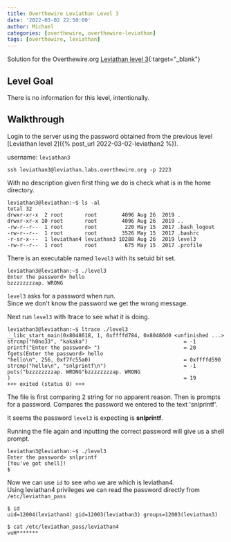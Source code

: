 ```yaml
---
title: Overthewire Leviathan Level 3
date: '2022-03-02 22:50:00'
author: Michael
categories: [overthewire, overthewire-leviathan]
tags: [overthewire, leviathan]
---
```


Solution for the Overthewire.org [Leviathan level 3](https://overthewire.org/wargames/leviathan/leviathan3.html){:target="\_blank"}

## Level Goal  

There is no information for this level, intentionally.

## Walkthrough 
Login to the server using the password obtained from the previous level [Leviathan level 2]({% post_url 2022-03-02-leviathan2 %}). 

username: `leviathan3` 

```ssh
ssh leviathan3@leviathan.labs.overthewire.org -p 2223
```

With no description given first thing we do is check what is in the home directory.

```console
leviathan3@leviathan:~$ ls -al
total 32
drwxr-xr-x  2 root       root        4096 Aug 26  2019 .
drwxr-xr-x 10 root       root        4096 Aug 26  2019 ..
-rw-r--r--  1 root       root         220 May 15  2017 .bash_logout
-rw-r--r--  1 root       root        3526 May 15  2017 .bashrc
-r-sr-x---  1 leviathan4 leviathan3 10288 Aug 26  2019 level3
-rw-r--r--  1 root       root         675 May 15  2017 .profile
```

There is an executable named `level3` with its setuid bit set.


```console
leviathan3@leviathan:~$ ./level3 
Enter the password> hello
bzzzzzzzzap. WRONG
```

`level3` asks for a password when run.  
Since we don't know the password we get the wrong message.  

Next run `level3` with ltrace to see what it is doing.


```console
leviathan3@leviathan:~$ ltrace ./level3 
__libc_start_main(0x8048618, 1, 0xffffd784, 0x80486d0 <unfinished ...>
strcmp("h0no33", "kakaka")                               = -1
printf("Enter the password> ")                           = 20
fgets(Enter the password> hello
"hello\n", 256, 0xf7fc55a0)                              = 0xffffd590
strcmp("hello\n", "snlprintf\n")                         = -1
puts("bzzzzzzzzap. WRONG"bzzzzzzzzap. WRONG
)                                                        = 19
+++ exited (status 0) +++
```

The file is first comparing 2 string for no apparent reason. 
Then is prompts for a password.
Compares the password we entered to the text 'snlprintf'.

It seems the password `level3` is expecting is **snlprintf**.

Running the file again and inputting the correct password will give us a shell prompt.

```console
leviathan3@leviathan:~$ ./level3 
Enter the password> snlprintf                
[You've got shell]!
$
```

Now we can use `id` to see who we are which is leviathan4.  
Using leviathan4 privileges we can read the password directly from `/etc/leviathan_pass`

```console
$ id
uid=12004(leviathan4) gid=12003(leviathan3) groups=12003(leviathan3)

$ cat /etc/leviathan_pass/leviathan4
vuH*******
```


